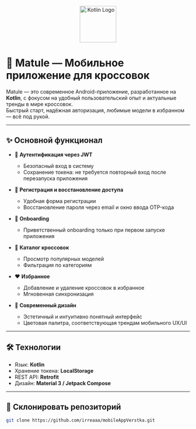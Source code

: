 <p align="center">
  <img src="https://upload.wikimedia.org/wikipedia/commons/7/74/Kotlin_Icon.png" alt="Kotlin Logo" width="100"/>
</p>

# 👟 Matule — Мобильное приложение для  кроссовок

Matule — это современное Android-приложение, разработанное на **Kotlin**, с фокусом на удобный пользовательский опыт и актуальные тренды в мире кроссовок.  
Быстрый старт, надёжная авторизация, любимые модели в избранном — всё под рукой.  

---

## ✨ Основной функционал

- 🔐 **Аутентификация через JWT**
  - Безопасный вход в систему
  - Сохранение токена: не требуется повторный вход после перезапуска приложения

- 📝 **Регистрация и восстановление доступа**
  - Удобная форма регистрации
  - Восстановление пароля через email и окно ввода OTP-кода

- 🎯 **Onboarding**
  - Приветственный onboarding только при первом запуске приложения

- 👟 **Каталог кроссовок**
  - Просмотр популярных моделей
  - Фильтрация по категориям

- ❤️ **Избранное**
  - Добавление и удаление кроссовок в избранное
  - Мгновенная синхронизация

- 💅 **Современный дизайн**
  - Эстетичный и интуитивно понятный интерфейс
  - Цветовая палитра, соответствующая трендам мобильного UX/UI

---

## 🛠️ Технологии

- Язык: **Kotlin**
- Хранение токена: **LocalStorage**
- REST API: **Retrofit**
- Дизайн: **Material 3 / Jetpack Compose**

---

## 🚀 Склонировать репозиторий

```bash
git clone https://github.com/irreaaa/mobileAppVerstka.git
